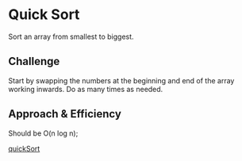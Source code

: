 # Quick Sort
Sort an array from smallest to biggest.

## Challenge
Start by swapping the numbers at the beginning and end of the array working inwards. Do as many times as needed.

## Approach & Efficiency
Should be O(n log n);

[quickSort](./quickSort.jpg)